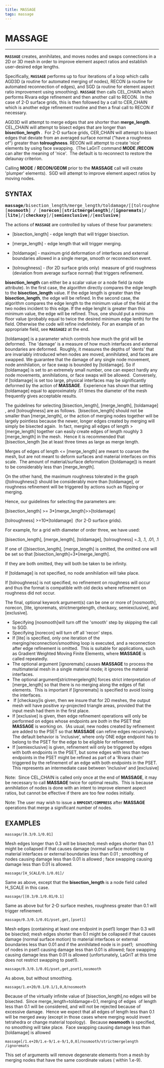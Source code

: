```yaml
---
title: MASSAGE
tags: massage
--- 
```


# MASSAGE

-----------------

 **`MASSAGE`** creates, annihilates, and moves nodes and swaps
 connections in a 2D or 3D mesh in order to improve element aspect
 ratios and establish user-desired edge lengths.

 Specifically, **`MASSAGE`** performs up to four iterations of a loop
 which calls AGD3D (a routine for automated merging of nodes), RECON (a
 routine for automated reconnection of edges), and SGD (a routine for
 element aspect ratio improvement using smoothing). **`MASSAGE`** then
 calls CEL_CHAIN which performs Rivara edge refinement and then
 another call to RECON.  In the case of 2-D surface grids, this is then
 followed by a call to CER_CHAIN which is another edge refinement
 routine and then a final call to RECON if necessary.


 AGD3D will attempt to merge edges that are shorter than
 **merge_length**.  CEL_CHAIN will attempt
 to bisect edges that are longer than
 **bisection_length** .  For 2-D surface
 grids, CER_CHAIN will attempt to bisect edges that deviate from an
 averaged surface normal ("have a roughness of") greater than
 **tolroughness**. RECON will attempt to
 create 'nice' elements by using face swapping.  (The LaGriT command **MODE** **/RECON**
 can alter the meaning of 'nice'.  The default is to reconnect to
 restore the delaunay criterion.  
 
 Calling **MODE** / **RECON/GEOM** prior to the **MASSAGE** call will create 'plumper' elements). 
 SGD will attempt to improve element aspect ratios by moving nodes.
 
 ## SYNTAX

<pre>
<b>massage</b>/bisection_length/merge_length/toldamage/[[tolroughness]]/[ifirst,ilast,istride]/   
[<b>nosmooth</b>] / [<b>norecon</b>][<b>strictmergelength</b>]/[<b>ignoremats</b>]/
[<b>lite</b>]/[<b>checkaxy</b>]/[<b>semiexclusive</b>]/[<b>exclusive</b>]
</pre>
 
 

 The actions of **`MASSAGE`** are controlled by
 values of these four parameters:

 -   [bisection_length] - edge length
     that will trigger bisection.
 -   [merge_length] - edge length that
     will trigger merging.
 -   [toldamage] - maximum grid deformation
     of interfaces and external boundaries allowed in a single merge,
     smooth or reconnection event.

 -   [tolroughness] - (for 2D surface grids
     only)  measure of grid roughness (deviation from average surface
     normal) that triggers refinement.

 **bisection_length** can either be a scalar value or a node field (a
 node attribute). In the first case, the algorithm directly compares
 the edge length to the **bisection_length** value. If the edge length
 is greater than the **bisection_length**, the edge will be refined.
 In the second case, the algorithm compares the edge length to the
 minimum value of the field at the two nodes incident to this edge. If
 the edge lenght is greater than this minimum value, the edge will be
 refined. Thus, one should put a minimum floor value (probably equal to
 twice the desired minimum edge lenth) for the field. Otherwise the
 code will refine indefinitely. For an example of an appropriate field,
 see **`MASSAGE2`** at the end.
 

 [toldamage] is a parameter which controls
 how much the grid will be deformed.  The 'damage' is a measure of how
 much interfaces and external boundaries are deformed.  Roughly, it
 measures the depths of 'dents' that are invariably introduced when
 nodes are moved, annihilated, and faces are swapped. We guarantee that
 the damage of any single node movement, node annihilation, or face
 swap is bounded by [toldamage]. So if
 [toldamage] is set to an extremely small
 number, one can expect hardly any node movements, annihilations, or
 face swaps will be allowed.  Conversely, if
 [toldamage] is set too large, physical
 interfaces may be significantly deformed by the action of
 **MASSAGE**.  Experience has shown that setting
 [toldamage] equal to approximately .01
 times the diameter of the mesh frequently gives acceptable results.  


 The guidelines for selecting
 [bisection_length],
 [merge_length],
 [toldamage] , and
 [tolroughness] are as follows. 
 [bisection_length] should not be smaller
 than [merge_length], or the action of
 merging nodes together will be largely pointless because the newer,
 longer edges created by merging will simply be bisected again.  In
 fact, merging all edges of length &gt;
 [merge_length] together can easily create
 edges of length roughly 3
[merge_length]
 in the mesh.  Hence it is recommended that [bisection_length
 ]be at least three times as large as merge
 length.


 Merges of edges of length &lt;=
 [merge_length] are meant to coarsen the
 mesh, but are not meant to deform surfaces and material interfaces on
 this scale.  The amount of material/surface deformation
 ([toldamage]) is meant to be considerably
 less than [merge_length].
 

 On the other hand, the maximum roughness tolerated in the graph
 ([tolroughness]) should be considerably
 more than [toldamage], or roughness
 refinement will be triggered by actions such as flipping or merging.

 Hence, our guidelines for selecting the parameters are:

 [bisection_length] &gt;= 3*[merge_length]&gt;&gt;[toldamage]

 [tolroughness] &gt;=10*[toldamage]  (for 2-D surface grids).

 For example, for a grid with diameter of order three, we have used:

 [bisection_length],
 [merge_length],
 [toldamage],
 [tolroughness] =.3, .1, .01, .1


 If one of {[bisection_length],
 [merge_length] is omitted, the omitted
 one will be set so that
 [bisection_length]=3*[merge_length].

 If they are both omitted, they will both be taken to be infinity.

 If [toldamage] is not specified, no node
 annihilation will take place.

 If [tolroughness] is not specified, no
 refinement on roughness will occur and thus the format is compatible
 with old decks where refinement on roughness did not occur.

 The final, optional keywork argument(s) can be one or more of
 [nosmooth], norecon, [lite, ignoremats,
 strictmergelength, checkaxy,
 semiexclusive], and
 [exclusive]. 

-   Specifying [nosmooth]will turn off the
    'smooth' step by skipping the call to SGD.
-   Specifying [norecon] will turn off all
    'recon' steps.
-   If [lite] is specified, only one
    iteration of the merging/reconnection/smoothing loop is executed,
    and a reconnection after edge refinement is omitted.  This is
    suitable for applications, such as Gradient Weighted Moving Finite
    Elements, where **MASSAGE** is called repeatedly.
-   The optional argument [ignoremats]
    causes **MASSAGE** to process the multimaterial mesh in a single
    material mode; it ignores the material interfaces. 
-   The optional argument[strictmergelength] forces strict
    interpretation of [merge\_length] so
    that there is no merging along the edges of flat elements.  This is
    important if [ignoremats] is specified
    to avoid losing the interfaces.
-    If [checkaxy]is given, then we insure
    that for 2D meshes, the output mesh will have positive xy-projected
    triangle areas, provided that the input mesh had them in the first
    place. 
-   If [exclusive] is given, then edge
    refinement operations will only be performed on edges whose
    endpoints are *both* in the PSET that **MASSAGE** is working on. 
    (As usual, new nodes created by refinement are added to the PSET so
    that **MASSAGE** can refine edges recursively.)  The default
    behavior is 'inclusive', where only ONE edge endpoint has to belong
    to the PSET for the edge to be eligible for refinement.
-   If [semiexclusive] is given, refinement
    will only be triggered by edges with both endpoints in the PSET, but
    some edges with less than two endpoints in the PSET might be refined
    as part of a 'Rivara chain' triggered by the refinement of an edge
    with both endpoints in the PSET.  This represents an intermediate
    case between 'inclusive' and [exclusive]

 Note:  Since CEL_CHAIN is called only once at the end of **MASSAGE**,
 it may be necessary to call **MASSAGE** twice for optimal results. 
 This is because annihilation of nodes is done with an intent to
 improve element aspect ratios, but cannot be effective if there are
 too few nodes initially.

 Note: The user may wish to issue a **`RMPOINT/COMPRESS`** after
 **MASSAGE** operations that merge a significant number of nodes.

 

## EXAMPLES

```
massage/[0.3/0.1/0.01]
```

Mesh edges longer than 0.3 will be bisected; mesh edges shorter than
0.1 might be collapsed if that causes damage (normal surface motion)
to material interfaces or external boundaries less than 0.01 ;
 smoothing of nodes causing damage less than 0.01 is allowed ; face
 swapping causing damage less than 0.01 is allowed.

```
massage/[H_SCALE/0.1/0.01]/
```
Same as above, except that the **bisection_length** is a node field called H_SCALE in this case.

```
massage/[[0.3/0.1/0.01/0.1]
```
Same as above but for 2-D surface meshes, roughness greater than 0.1 will trigger refinement.

```
massage/0.3/0.1/0.01/pset,get,[pset1]
```
Mesh edges (containing at least one endpoint in pset1) longer than 0.3
 will be bisected; mesh edges shorter than 0.1 might be collapsed if
 that causes damage (normal surface motion) to material interfaces or
 external boundaries less than 0.01 and if the annihilated node is in
 pset1;  smoothing of nodes in pset1 causing damage less than 0.01 is
 allowed; face swapping causing damage less than 0.01 is allowed
 (unfortunately, LaGriT at this time does not restrict swapping to
 pset1).

```
massage/0.3/0.1/0.01/pset,get,pset1,nosmooth
```
As above, but without smoothing.

```
massage/1.e+20/0.1/0.1/1,0,0/nosmooth
```
Because of the virtually infinite value of [bisection_length],no edges will be
 bisected.  Since merge_length=toldamage=0.1, merging of edges  of
 length less than 0.1 will be considered, and will not be rejected
 because of excessive damage.  Hence we expect that all edges of length
 less than 0.1 will be merged away (except in those cases where merging
 would invert tetrahedra or change material topology).   Because
 **nosmooth** is specified, no smoothing will take place.  Face
 swapping causing damage less than [toldamage] is allowed

```
massage[/1.e+20/1.e-9/1.e-9/1,0,0]/nosmooth/strictmergelength /ignoremats
```
This set of arguments will remove degenerate elements from a mesh by
 merging nodes that have the same coordinate values ( within 1.e-9).
 

